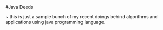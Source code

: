 #Java Deeds

~ this is just a sample bunch of my recent doings behind algorithms and applications using java programming language. 
 